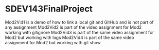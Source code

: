 # SDEV143FinalProject
Mod2Vid1 is a demo of how to link a local git and GitHub and is not part of any assignment
Mod2Vid2 is part of the video assignment for Mod2 working with gitignore
Mod2Vid3 is part of the same video assignment for Mod2 but working with logs
Mod2Vid4 is part of the same video assignment for Mod2 but working with git show
